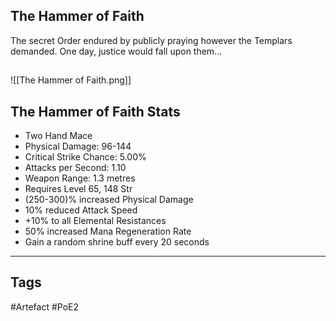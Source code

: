 ## The Hammer of Faith
The secret Order endured by publicly
praying however the Templars demanded.
One day, justice would fall upon them...
##
![[The Hammer of Faith.png]]
## The Hammer of Faith Stats
- Two Hand Mace
- Physical Damage: 96-144
- Critical Strike Chance: 5.00%
- Attacks per Second: 1.10
- Weapon Range: 1.3 metres
- Requires Level 65, 148 Str
- (250-300)% increased Physical Damage
- 10% reduced Attack Speed
- +10% to all Elemental Resistances
- 50% increased Mana Regeneration Rate
- Gain a random shrine buff every 20 seconds


---
## Tags
#Artefact
#PoE2